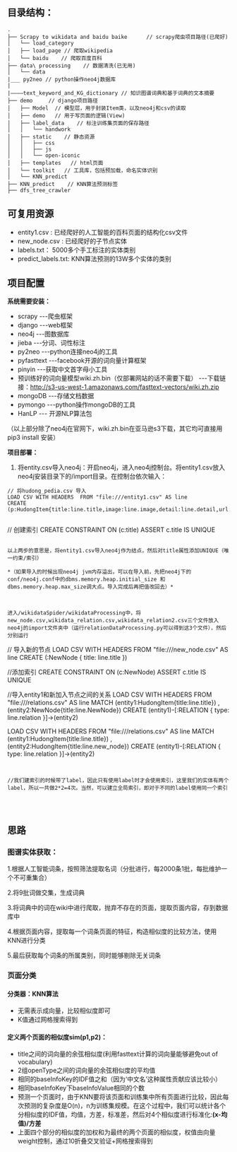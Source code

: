 
## 目录结构：

```
.
├── Scrapy to wikidata and baidu baike      // scrapy爬虫项目路径(已爬好)
│   └── load_category
│   ├── load_page // 爬取wikipedia
│   └── baidu    // 爬取百度百科        
├── data\ processing    // 数据清洗(已无用)
│   └── data
|___ py2neo // python操作neo4j数据库
|
|————text_keyword_and_KG_dictionary // 知识图谱词典和基于词典的文本摘要
├── demo     // django项目路径
│   ├── Model  // 模型层，用于封装Item类，以及neo4j和csv的读取
│   ├── demo   // 用于写页面的逻辑(View)
│   ├── label_data    // 标注训练集页面的保存路径
│   │   └── handwork
│   ├── static    // 静态资源
│   │   ├── css
│   │   ├── js
│   │   └── open-iconic
│   ├── templates   // html页面
│   └── toolkit   // 工具库，包括预加载，命名实体识别
│   └── KNN_predict   
├── KNN_predict    // KNN算法预测标签
├── dfs_tree_crawler    

```



## 可复用资源

- entity1.csv : 已经爬好的人工智能的百科页面的结构化csv文件
- new_node.csv : 已经爬好的子节点实体
- labels.txt： 5000多个手工标注的实体类别
- predict_labels.txt:  KNN算法预测的13W多个实体的类别




## 项目配置

**系统需要安装：**

- scrapy     ---爬虫框架
- django     ---web框架
- neo4j       ---图数据库
- jieba      ---分词、词性标注
- py2neo    ---python连接neo4j的工具
- pyfasttext    ---facebook开源的词向量计算框架
- pinyin  ---获取中文首字母小工具
- 预训练好的词向量模型wiki.zh.bin（仅部署网站的话不需要下载）    ---下载链接：http://s3-us-west-1.amazonaws.com/fasttext-vectors/wiki.zh.zip
- mongoDB  ---存储文档数据
- pymongo  ---python操作mongoDB的工具
- HanLP    --- 开源NLP算法包


（以上部分除了neo4j在官网下，wiki.zh.bin在亚马逊s3下载，其它均可直接用pip3 install 安装）



**项目部署：**

1. 将entity.csv导入neo4j：开启neo4j，进入neo4j控制台。将entity1.csv放入neo4j安装目录下的/import目录。在控制台依次输入：

```
// 将hudong_pedia.csv 导入
LOAD CSV WITH HEADERS  FROM "file:///entity1.csv" AS line  
CREATE (p:HudongItem{title:line.title,image:line.image,detail:line.detail,url:line.url,openTypeList:line.openTypeList,baseInfoKeyList:line.baseInfoKeyList,baseInfoValueList:line.baseInfoValueList})  


```
// 创建索引
CREATE CONSTRAINT ON (c:title)
ASSERT c.title IS UNIQUE
```

以上两步的意思是，将entity1.csv导入neo4j作为结点，然后对title属性添加UNIQUE（唯一约束/索引）

*（如果导入的时候出现neo4j jvm内存溢出，可以在导入前，先把neo4j下的conf/neo4j.conf中的dbms.memory.heap.initial_size 和dbms.memory.heap.max_size调大点。导入完成后再把值改回去）*



进入/wikidataSpider/wikidataProcessing中，将new_node.csv,wikidata_relation.csv,wikidata_relation2.csv三个文件放入neo4j的import文件夹中（运行relationDataProcessing.py可以得到这3个文件），然后分别运行
```
// 导入新的节点
LOAD CSV WITH HEADERS FROM "file:///new_node.csv" AS line
CREATE (:NewNode { title: line.title })

//添加索引
CREATE CONSTRAINT ON (c:NewNode)
ASSERT c.title IS UNIQUE

//导入entity1和新加入节点之间的关系
LOAD CSV  WITH HEADERS FROM "file:///relations.csv" AS line
MATCH (entity1:HudongItem{title:line.title}) , (entity2:NewNode{title:line.NewNode})
CREATE (entity1)-[:RELATION { type: line.relation }]->(entity2)

LOAD CSV  WITH HEADERS FROM "file:///relations.csv" AS line
MATCH (entity1:HudongItem{title:line.title}) , (entity2:HudongItem{title:line.new_node})
CREATE (entity1)-[:RELATION { type: line.relation }]->(entity2)
```


//我们建索引的时候带了label，因此只有使用label时才会使用索引，这里我们的实体有两个label，所以一共做2*2=4次。当然，可以建立全局索引，即对于不同的label使用同一个索引
                                                            
          
                                                                                                                         
```







## 思路

### 图谱实体获取：

1.根据人工智能词条，按照筛法提取名词（分批进行，每2000条1批，每批维护一个不可重集合）

2.将9批词做交集，生成词典

3.将词典中的词在wiki中进行爬取，抛弃不存在的页面，提取页面内容，存到数据库中

4.根据页面内容，提取每一个词条页面的特征，构造相似度的比较方法，使用KNN进行分类

5.最后获取每个词条的所属类别，同时能够剔除无关词条





### 页面分类

#### 分类器：KNN算法

- 无需表示成向量，比较相似度即可
- K值通过网格搜索得到

#### 定义两个页面的相似度sim(p1,p2)：

- 
  title之间的词向量的余弦相似度(利用fasttext计算的词向量能够避免out of vocabulary)
- 2组openType之间的词向量的余弦相似度的平均值
- 相同的baseInfoKey的IDF值之和（因为‘中文名’这种属性贡献应该比较小）
- 相同baseInfoKey下baseInfoValue相同的个数
- 预测一个页面时，由于KNN要将该页面和训练集中所有页面进行比较，因此每次预测的复杂度是O(n)，n为训练集规模。在这个过程中，我们可以统计各个分相似度的IDF值，均值，方差，标准差，然后对4个相似度进行标准化:**(x-均值)/方差**
- 上面四个部分的相似度的加权和为最终的两个页面的相似度，权值由向量weight控制，通过10折叠交叉验证+网格搜索得到




